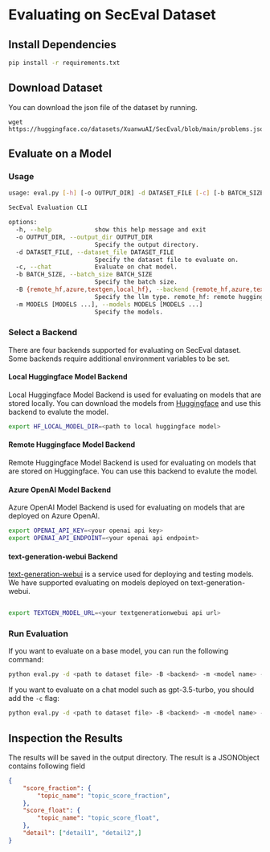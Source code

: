 # Evaluating on SecEval Dataset

## Install Dependencies

```bash
pip install -r requirements.txt
```

## Download Dataset

You can download the json file of the dataset by running.

```
wget https://huggingface.co/datasets/XuanwuAI/SecEval/blob/main/problems.json
```

## Evaluate on a Model

### Usage

```bash
usage: eval.py [-h] [-o OUTPUT_DIR] -d DATASET_FILE [-c] [-b BATCH_SIZE] -B {remote_hf,azure,textgen,local_hf} -m MODELS [MODELS ...]

SecEval Evaluation CLI

options:
  -h, --help            show this help message and exit
  -o OUTPUT_DIR, --output_dir OUTPUT_DIR
                        Specify the output directory.
  -d DATASET_FILE, --dataset_file DATASET_FILE
                        Specify the dataset file to evaluate on.
  -c, --chat            Evaluate on chat model.
  -b BATCH_SIZE, --batch_size BATCH_SIZE
                        Specify the batch size.
  -B {remote_hf,azure,textgen,local_hf}, --backend {remote_hf,azure,textgen,local_hf}
                        Specify the llm type. remote_hf: remote huggingface model backed, azure: azure openai model, textgen: textgen backend, local_hf: local huggingface model backed
  -m MODELS [MODELS ...], --models MODELS [MODELS ...]
                        Specify the models.
```

### Select a Backend 

There are four backends supported for evaluating on SecEval dataset.
Some backends require additional environment variables to be set.

#### Local Huggingface Model Backend

Local Huggingface Model Backend is used for evaluating on models that are stored locally. You can download the models from [Huggingface](https://huggingface.co/models) and use this backend to evalute the model.

```bash
export HF_LOCAL_MODEL_DIR=<path to local huggingface model>
```

#### Remote Huggingface Model Backend

Remote Huggingface Model Backend is used for evaluating on models that are stored on Huggingface. You can use this backend to evalute the model.


#### Azure OpenAI Model Backend

Azure OpenAI Model Backend is used for evaluating on models that are deployed on Azure OpenAI. 

```bash
export OPENAI_API_KEY=<your openai api key>
export OPENAI_API_ENDPOINT=<your openai api endpoint>
```


#### text-generation-webui Backend

[text-generation-webui](https://github.com/oobabooga/text-generation-webui) is a service used for deploying and testing models. We have supported evaluating on models deployed on text-generation-webui.

```bash

export TEXTGEN_MODEL_URL=<your textgenerationwebui api url>
```

### Run Evaluation

If you want to evaluate on a base model, you can run the following command:

```bash
python eval.py -d <path to dataset file> -B <backend> -m <model name> -o <output directory>
```

If you want to evaluate on a chat model such as gpt-3.5-turbo, you should add the `-c` flag:

```bash 
python eval.py -d <path to dataset file> -B <backend> -m <model name> -o <output directory> -c
```


## Inspection the Results

The results will be saved in the output directory. The result is a JSONObject contains following field

```json
{
    "score_fraction": {
        "topic_name": "topic_score_fraction",
    },
    "score_float": {
        "topic_name": "topic_score_float",
    },
    "detail": ["detail1", "detail2",] 
}
```